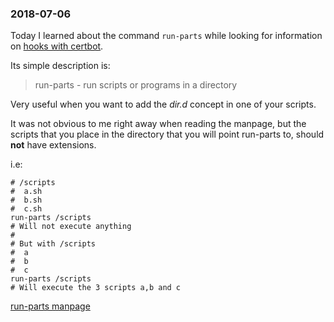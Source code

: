 ---
---
### 2018-07-06

Today I learned about the command `run-parts` while looking for information on [hooks with certbot](https://stackoverflow.com/questions/42300579/letsencrypt-certbot-multiple-renew-hooks).

Its simple description is:
> run-parts - run scripts or programs in a directory

Very useful when you want to add the *dir.d* concept in one of your scripts.

It was not obvious to me right away when reading the manpage, but the scripts that you place in the directory that you will point run-parts to, should **not** have extensions.

i.e:
```
# /scripts
#  a.sh
#  b.sh
#  c.sh
run-parts /scripts
# Will not execute anything
#
# But with /scripts
#  a
#  b
#  c
run-parts /scripts
# Will execute the 3 scripts a,b and c
```

[run-parts manpage](http://manpages.ubuntu.com/manpages/bionic/man8/run-parts.8.html)
